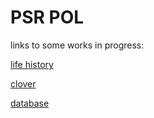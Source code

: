 # PSR POL


links to some works in progress:

[life history](/workshop/life_history.html)

[clover](/workshop/clover.html)

[database](/workshop/databases.html)
